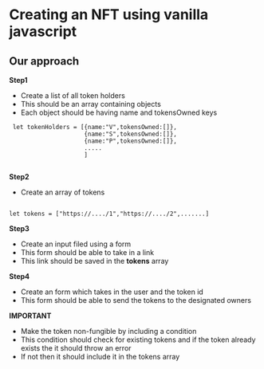 # Creating an NFT using vanilla javascript

## Our approach

**Step1**
- Create a list of all token holders
- This should be an array containing objects
- Each object should be having name and tokensOwned keys

```
 let tokenHolders = [{name:"V",tokensOwned:[]},
                     {name:"S",tokensOwned:[]},
                     {name:"P",tokensOwned:[]},
                     .....
                     ]
                     
 ```
 
 **Step2**
 - Create an array of tokens
 
 ```
 
 let tokens = ["https://..../1","https://..../2",.......]
 
 ```
 
 **Step3**
 
 - Create an input filed using a form
 - This form should be able to take in a link
 - This link should be saved in the **tokens** array
 
**Step4**

- Create an form which takes in the user and the token id
- This form should be able to send the tokens to the designated owners


**IMPORTANT**

- Make the token non-fungible by including a condition
- This condition should check for existing tokens and if the token already exists the it should throw an error
- If not then it should include it in the tokens array
